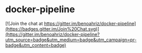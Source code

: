 # docker-pipeline

[![Join the chat at https://gitter.im/benoahriz/docker-pipeline](https://badges.gitter.im/Join%20Chat.svg)](https://gitter.im/benoahriz/docker-pipeline?utm_source=badge&utm_medium=badge&utm_campaign=pr-badge&utm_content=badge)
